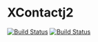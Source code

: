 # XContactj2

[![Build Status](https://travis-ci.org/xobyx/XContactj2.svg?branch=work)](https://travis-ci.org/xobyx/XContactj2)
[![Build Status](https://semaphoreci.com/api/v1/xobyx/xcontactj2/branches/work/badge.svg)](https://semaphoreci.com/xobyx/xcontactj2)
